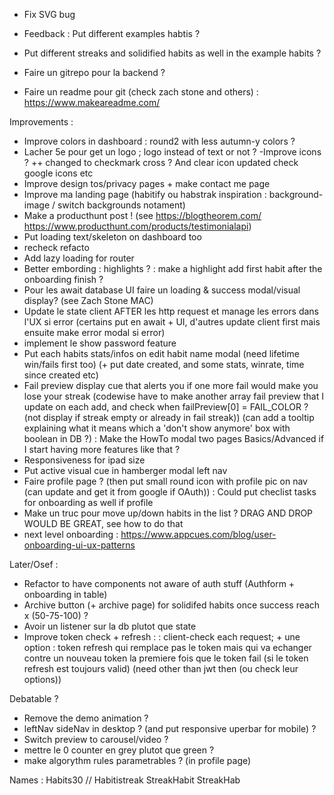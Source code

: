 - Fix SVG bug

- Feedback
: Put different examples habtis ?

- Put different streaks and solidified habits as well in the example habits ?
- Faire un gitrepo pour la backend ?
- Faire un readme pour git (check zach stone and others) : https://www.makeareadme.com/

Improvements :
- Improve colors in dashboard : round2 with less autumn-y colors ?
- Lacher 5e pour get un logo ; logo instead of text or not ?
-Improve icons ? ++ changed to checkmark cross ? And clear icon updated check google icons etc
- Improve design tos/privacy pages + make contact me page
- Improve ma landing page (habitify ou habstrak inspiration : background-image / switch backgrounds notament)
- Make a producthunt post ! (see https://blogtheorem.com/ https://www.producthunt.com/products/testimonialapi)
- Put loading text/skeleton on dashboard too
- recheck refacto
- Add lazy loading for router
- Better embording : highlights ?
: make a highlight add first habit after the onboarding finish ?
- Pour les await database UI faire un loading & success modal/visual display? (see Zach Stone MAC)
- Update le state client AFTER les http request et manage les errors dans l'UX si error (certains put en await + UI, d'autres update client first mais ensuite make error modal si error)
- implement le show password feature
- Put each habits stats/infos on edit habit name modal (need lifetime win/fails first too) (+ put date created, and some stats, winrate, time since created etc)
- Fail preview display cue that alerts you if one more fail would make you lose your streak (codewise have to make another array fail preview that I update on each add, and check when failPreview[0] = FAIL_COLOR ? (not display if streak empty or already in fail streak)) (can add a tooltip explaining what it means which a 'don't show anymore' box with boolean in DB ?)
: Make the HowTo modal two pages Basics/Advanced if I start having more features like that ?
- Responsiveness for ipad size
- Put active visual cue in hamberger modal left nav
- Faire profile page ? (then put small round icon with profile pic on nav (can update and get it from google if OAuth))
: Could put checlist tasks for onboarding as well if profile 
- Make un truc pour move up/down habits in the list ? DRAG AND DROP WOULD BE GREAT, see how to do that
- next level onboarding : https://www.appcues.com/blog/user-onboarding-ui-ux-patterns

Later/Osef :
- Refactor to have components not aware of auth stuff (Authform + onboarding in table)
- Archive button (+ archive page) for solidifed habits once success reach x (50-75-100) ?
- Avoir un listener sur la db plutot que state
- Improve token check + refresh :
: client-check each request; + une option : token refresh qui remplace pas le token mais qui va echanger contre un nouveau token la premiere fois que le token fail (si le token refresh est toujours valid) (need other than jwt then (ou check leur options))

Debatable ?
- Remove the demo animation ?
- leftNav sideNav in desktop ? (and put responsive uperbar for mobile) ?
-  Switch preview to carousel/video ?
- mettre le 0 counter en grey plutot que green ?
- make algorythm rules parametrables ? (in profile page)


Names : Habits30 // Habitistreak StreakHabit StreakHab 
